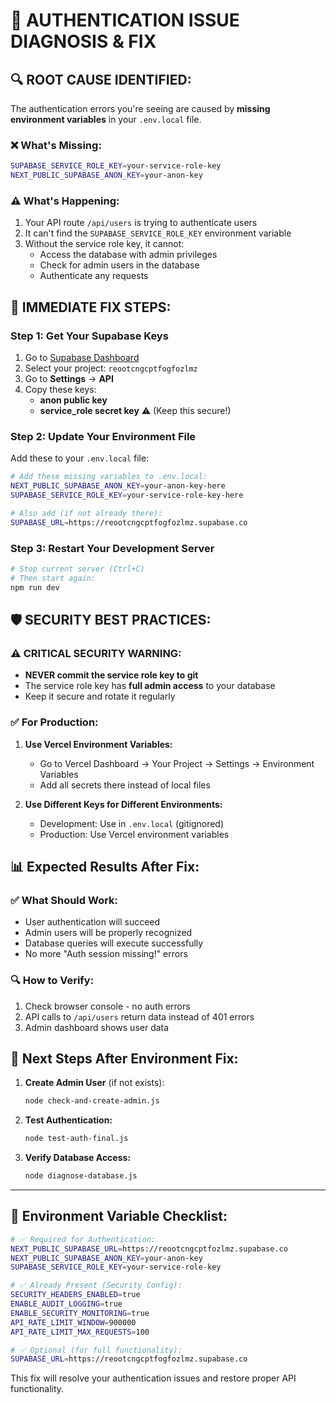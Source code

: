 # 🚨 AUTHENTICATION ISSUE DIAGNOSIS & FIX

## 🔍 **ROOT CAUSE IDENTIFIED:**

The authentication errors you're seeing are caused by **missing environment variables** in your `.env.local` file.

### ❌ **What's Missing:**
```bash
SUPABASE_SERVICE_ROLE_KEY=your-service-role-key
NEXT_PUBLIC_SUPABASE_ANON_KEY=your-anon-key
```

### ⚠️ **What's Happening:**
1. Your API route `/api/users` is trying to authenticate users
2. It can't find the `SUPABASE_SERVICE_ROLE_KEY` environment variable
3. Without the service role key, it cannot:
   - Access the database with admin privileges
   - Check for admin users in the database
   - Authenticate any requests

## 🔧 **IMMEDIATE FIX STEPS:**

### **Step 1: Get Your Supabase Keys**
1. Go to [Supabase Dashboard](https://supabase.com/dashboard)
2. Select your project: `reootcngcptfogfozlmz`
3. Go to **Settings** → **API**
4. Copy these keys:
   - **anon public key** 
   - **service_role secret key** ⚠️ (Keep this secure!)

### **Step 2: Update Your Environment File**
Add these to your `.env.local` file:

```bash
# Add these missing variables to .env.local:
NEXT_PUBLIC_SUPABASE_ANON_KEY=your-anon-key-here
SUPABASE_SERVICE_ROLE_KEY=your-service-role-key-here

# Also add (if not already there):
SUPABASE_URL=https://reootcngcptfogfozlmz.supabase.co
```

### **Step 3: Restart Your Development Server**
```bash
# Stop current server (Ctrl+C)
# Then start again:
npm run dev
```

## 🛡️ **SECURITY BEST PRACTICES:**

### ⚠️ **CRITICAL SECURITY WARNING:**
- **NEVER commit the service role key to git**
- The service role key has **full admin access** to your database
- Keep it secure and rotate it regularly

### ✅ **For Production:**
1. **Use Vercel Environment Variables:**
   - Go to Vercel Dashboard → Your Project → Settings → Environment Variables
   - Add all secrets there instead of local files

2. **Use Different Keys for Different Environments:**
   - Development: Use in `.env.local` (gitignored)
   - Production: Use Vercel environment variables

## 📊 **Expected Results After Fix:**

### ✅ **What Should Work:**
- User authentication will succeed
- Admin users will be properly recognized
- Database queries will execute successfully
- No more "Auth session missing!" errors

### 🔍 **How to Verify:**
1. Check browser console - no auth errors
2. API calls to `/api/users` return data instead of 401 errors
3. Admin dashboard shows user data

## 🚀 **Next Steps After Environment Fix:**

1. **Create Admin User** (if not exists):
   ```bash
   node check-and-create-admin.js
   ```

2. **Test Authentication:**
   ```bash
   node test-auth-final.js
   ```

3. **Verify Database Access:**
   ```bash
   node diagnose-database.js
   ```

---

## 📝 **Environment Variable Checklist:**

```bash
# ✅ Required for Authentication:
NEXT_PUBLIC_SUPABASE_URL=https://reootcngcptfozlmz.supabase.co
NEXT_PUBLIC_SUPABASE_ANON_KEY=your-anon-key
SUPABASE_SERVICE_ROLE_KEY=your-service-role-key

# ✅ Already Present (Security Config):
SECURITY_HEADERS_ENABLED=true
ENABLE_AUDIT_LOGGING=true
ENABLE_SECURITY_MONITORING=true
API_RATE_LIMIT_WINDOW=900000
API_RATE_LIMIT_MAX_REQUESTS=100

# ✅ Optional (for full functionality):
SUPABASE_URL=https://reootcngcptfogfozlmz.supabase.co
```

This fix will resolve your authentication issues and restore proper API functionality.
